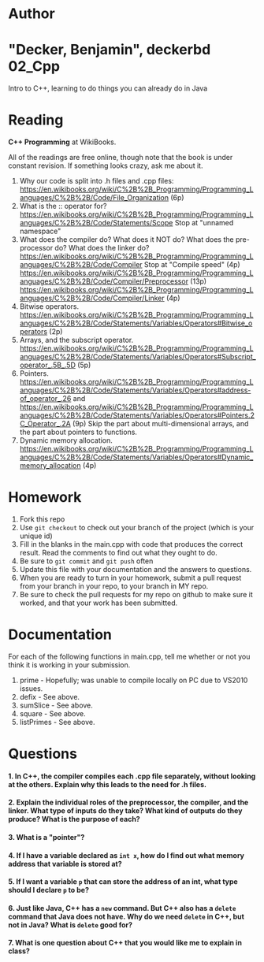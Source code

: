 Author
==========
"Decker, Benjamin", deckerbd
02_Cpp
======

Intro to C++, learning to do things you can already do in Java

Reading
=======

**C++ Programming** at WikiBooks.

All of the readings are free online, though note that the book is under constant revision. If something looks crazy, ask me about it.

1. Why our code is split into .h files and .cpp files: https://en.wikibooks.org/wiki/C%2B%2B_Programming/Programming_Languages/C%2B%2B/Code/File_Organization (6p)
2. What is the :: operator for? https://en.wikibooks.org/wiki/C%2B%2B_Programming/Programming_Languages/C%2B%2B/Code/Statements/Scope Stop at "unnamed namespace"
3. What does the compiler do? What does it NOT do? What does the pre-processor do? What does the linker do? https://en.wikibooks.org/wiki/C%2B%2B_Programming/Programming_Languages/C%2B%2B/Code/Compiler Stop at "Compile speed" (4p) https://en.wikibooks.org/wiki/C%2B%2B_Programming/Programming_Languages/C%2B%2B/Code/Compiler/Preprocessor (13p) https://en.wikibooks.org/wiki/C%2B%2B_Programming/Programming_Languages/C%2B%2B/Code/Compiler/Linker (4p)
4. Bitwise operators. https://en.wikibooks.org/wiki/C%2B%2B_Programming/Programming_Languages/C%2B%2B/Code/Statements/Variables/Operators#Bitwise_operators (2p)
5. Arrays, and the subscript operator. https://en.wikibooks.org/wiki/C%2B%2B_Programming/Programming_Languages/C%2B%2B/Code/Statements/Variables/Operators#Subscript_operator_.5B_.5D (5p)
6. Pointers. https://en.wikibooks.org/wiki/C%2B%2B_Programming/Programming_Languages/C%2B%2B/Code/Statements/Variables/Operators#address-of_operator_.26 and https://en.wikibooks.org/wiki/C%2B%2B_Programming/Programming_Languages/C%2B%2B/Code/Statements/Variables/Operators#Pointers.2C_Operator_.2A (9p) Skip the part about multi-dimensional arrays, and the part about pointers to functions.
7. Dynamic memory allocation. https://en.wikibooks.org/wiki/C%2B%2B_Programming/Programming_Languages/C%2B%2B/Code/Statements/Variables/Operators#Dynamic_memory_allocation (4p)

Homework
========

1. Fork this repo
2. Use `git checkout` to check out your branch of the project (which is your unique id)
3. Fill in the blanks in the main.cpp with code that produces the correct result. Read the comments to find out what they ought to do.
4. Be sure to `git commit` and `git push` often
5. Update this file with your documentation and the answers to questions.
6. When you are ready to turn in your homework, submit a pull request from your branch in your repo, to your branch in MY repo.
7. Be sure to check the pull requests for my repo on github to make sure it worked, and that your work has been submitted.

Documentation
=========

For each of the following functions in main.cpp, tell me whether or not you think it is working in your submission.

1. prime - Hopefully; was unable to compile locally on PC due to VS2010 issues.
2. defix - See above.
3. sumSlice - See above.
4. square - See above.
5. listPrimes - See above.

Questions
=======

#### 1. In C++, the compiler compiles each .cpp file separately, without looking at the others. Explain why this leads to the need for .h files.

#### 2. Explain the individual roles of the preprocessor, the compiler, and the linker. What type of inputs do they take? What kind of outputs do they produce? What is the purpose of each?

#### 3. What is a "pointer"?

#### 4. If I have a variable declared as `int x`, how do I find out what memory address that variable is stored at?

#### 5. If I want a variable `p` that can store the address of an int, what type should I declare `p` to be?

#### 6. Just like Java, C++ has a `new` command. But C++ also has a `delete` command that Java does not have. Why do we need `delete` in C++, but not in Java? What is `delete` good for?

#### 7. What is one question about C++ that you would like me to explain in class?
